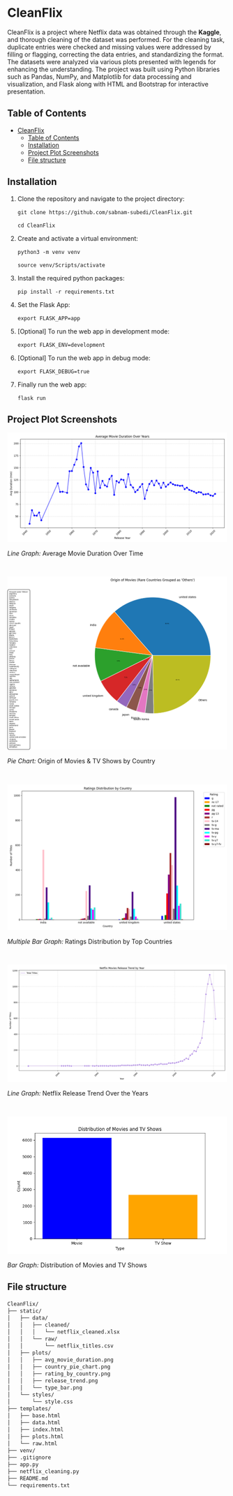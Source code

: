 # CleanFlix

CleanFlix is a project where Netflix data was obtained through the **Kaggle**, and thorough cleaning of the dataset was performed. For the cleaning task, duplicate entries were checked and missing values were addressed by filling or flagging, correcting the data entries, and standardizing the format. The datasets were analyzed via various plots presented with legends for enhancing the understanding. The project was built using Python libraries such as Pandas, NumPy, and Matplotlib for data processing and visualization, and Flask along with HTML and Bootstrap for interactive presentation.

## Table of Contents

- [CleanFlix](#cleanFlix)
  - [Table of Contents](#table-of-contents)
  - [Installation](#installation)
  - [Project Plot Screenshots](#project-plot-screenshots)
  - [File structure](#file-structure)

## Installation


1. Clone the repository and navigate to the project directory:

   ```shell
   git clone https://github.com/sabnam-subedi/CleanFlix.git
   ```

   ```shell
   cd CleanFlix
   ```

2. Create and activate a virtual environment:
   ```shell
   python3 -m venv venv
   ```
   ```shell
   source venv/Scripts/activate
   ```
3. Install the required python packages:

   ```shell
   pip install -r requirements.txt
   ```

4. Set the Flask App:
   ```shell
   export FLASK_APP=app
   ```
5. [Optional] To run the web app in development mode:
   ```shell
   export FLASK_ENV=development
   ```
6. [Optional] To run the web app in debug mode:
   ```shell
   export FLASK_DEBUG=true
   ```
7. Finally run the web app:
   ```shell
   flask run
   ```



## Project Plot Screenshots

![Screenshot 1](static/plots/avg_movie_duration.png)

<!-- *Line Graph* -->

_Line Graph:_ Average Movie Duration Over Time

<br />

![Screenshot 2](static/plots/country_pie_chart.png)

<!-- *Pie Chart* -->

_Pie Chart:_ Origin of Movies & TV Shows by Country

<br />

![Screenshot 3](static/plots/rating_by_country.png)

<!-- *Multiple Bar Graph* -->

_Multiple Bar Graph:_ Ratings Distribution by Top Countries

<br />

![Screenshot 4](static/plots/release_trend.png)

<!-- *Caption: Line Graph* -->

_Line Graph:_ Netflix Release Trend Over the Years

<br />

![Screenshot 5](static/plots/type_bar.png)

<!-- *Caption: Bar Graph* -->

_Bar Graph:_ Distribution of Movies and TV Shows
<br />

## File structure

```
CleanFlix/
├── static/
│   ├── data/
│   │   ├── cleaned/
│   │   │   └── netflix_cleaned.xlsx
│   │   └── raw/
│   │       └── netflix_titles.csv
│   ├── plots/
│   │   ├── avg_movie_duration.png
│   │   ├── country_pie_chart.png
│   │   ├── rating_by_country.png
│   │   ├── release_trend.png
│   │   └── type_bar.png
│   └── styles/
│       └── style.css
├── templates/
│   ├── base.html
│   ├── data.html
│   ├── index.html
│   ├── plots.html
│   └── raw.html
├── venv/
├── .gitignore
├── app.py
├── netflix_cleaning.py
├── README.md
└── requirements.txt

```
